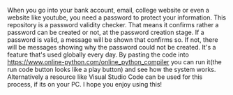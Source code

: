 When you go into your bank account, email, college website or even a website like youtube, you need a password to protect your information. This repository is a password validity checker. That means it confirms rather a password can be created or not, at the password creation stage. If a password is valid, a message will be shown that confirms so. If not, there will be messages showing why the password could not be created. It's a feature that's used globally every day. 
By pasting the code into https://www.online-python.com/online_python_compiler you can run it(the run code button looks like a play button) and see how the system works. Alternatively a resource like Visual Studio Code can be used for this process, if its on your PC. I hope you enjoy using this!
